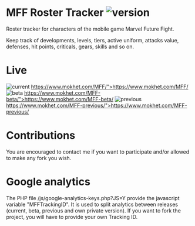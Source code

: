 # MFF Roster Tracker ![version](https://img.shields.io/badge/version-2.0.1-blue.svg)
Roster tracker for characters of the mobile game Marvel Future Fight.

Keep track of developments, levels, tiers, active uniform, attacks value, defenses, hit points, criticals, gears, skills and so on.

# Live

![current](https://img.shields.io/badge/Current_release-stable-green.svg?style=flat) https://www.mokhet.com/MFF/">https://www.mokhet.com/MFF/
![beta](https://img.shields.io/badge/Beta_release-unstable-red.svg?style=flat) https://www.mokhet.com/MFF-beta/">https://www.mokhet.com/MFF-beta/
![previous](https://img.shields.io/badge/Previous_release-stable-green.svg?style=flat) https://www.mokhet.com/MFF-previous/">https://www.mokhet.com/MFF-previous/

# Contributions

You are encouraged to contact me if you want to participate and/or allowed to make any fork you wish.

# Google analytics

The PHP file /js/google-analytics-keys.php?JS=Y provide the javascript variable "MFFTrackingID". It is used to split analytics between releases (current, beta, previous and own private version). If you want to fork the project, you will have to provide your own Tracking ID.
